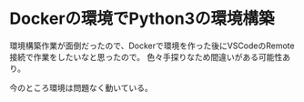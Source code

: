 # Dockerの環境でPython3の環境構築

環境構築作業が面倒だったので、Dockerで環境を作った後にVSCodeのRemote接続で作業をしたいなと思ったので。
色々手探りなため間違いがある可能性あり。

今のところ環境は問題なく動いている。